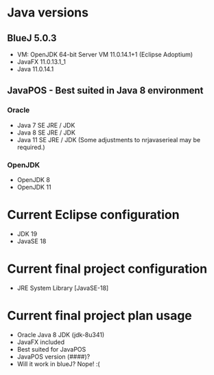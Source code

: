 # Java versions

## BlueJ 5.0.3
- VM: OpenJDK 64-bit Server VM 11.0.14.1+1 (Eclipse Adoptium)
- JavaFX 11.0.13.1_1
- Java 11.0.14.1

## JavaPOS - Best suited in Java 8 environment
### Oracle
- Java 7 SE JRE / JDK
- Java 8 SE JRE / JDK
- Java 11 SE JRE / JDK (Some adjustments to nrjavaserieal may be required.)

### OpenJDK
- OpenJDK 8
- OpenJDK 11

# Current Eclipse configuration
- JDK 19
- JavaSE 18

# Current final project configuration
- JRE System Library [JavaSE-18]

# Current final project plan usage
- Oracle Java 8 JDK (jdk-8u341)
- JavaFX included
- Best suited for JavaPOS
- JavaPOS version (####)?
- Will it work in blueJ? Nope! :(
